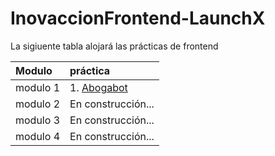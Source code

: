 # InovaccionFrontend-LaunchX
La sigiuente tabla alojará las prácticas de frontend

| Modulo | práctica |
|:-----|:-----------|
|     modulo 1|1. [Abogabot](./modulo01/README.md)
|    modulo 2| En construcción...    |
|    modulo 3| En construcción...       |
|    modulo 4| En construcción...       |


